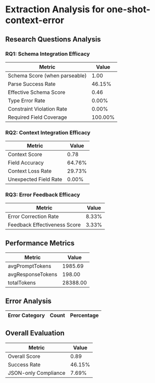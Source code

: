 # Extraction Analysis for one-shot-context-error

## Research Questions Analysis

### RQ1: Schema Integration Efficacy

| Metric | Value |
|--------|-------|
| Schema Score (when parseable) | 1.00 |
| Parse Success Rate | 46.15% |
| Effective Schema Score | 0.46 |
| Type Error Rate | 0.00% |
| Constraint Violation Rate | 0.00% |
| Required Field Coverage | 100.00% |

### RQ2: Context Integration Efficacy

| Metric | Value |
|--------|-------|
| Context Score | 0.78 |
| Field Accuracy | 64.76% |
| Context Loss Rate | 29.73% |
| Unexpected Field Rate | 0.00% |

### RQ3: Error Feedback Efficacy

| Metric | Value |
|--------|-------|
| Error Correction Rate | 8.33% |
| Feedback Effectiveness Score | 3.33% |

## Performance Metrics

| Metric | Value |
|--------|-------|
| avgPromptTokens | 1985.69 |
| avgResponseTokens | 198.00 |
| totalTokens | 28388.00 |

## Error Analysis

| Error Category | Count | Percentage |
|---------------|-------|------------|

## Overall Evaluation

| Metric | Value |
|--------|-------|
| Overall Score | 0.89 |
| Success Rate | 46.15% |
| JSON-only Compliance | 7.69% |
